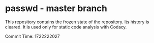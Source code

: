 # passwd - master branch

This repository contains the frozen state of the repository.
Its history is cleared. It is used only for static code
analysis with Codacy.

Commit Time: 1722222027